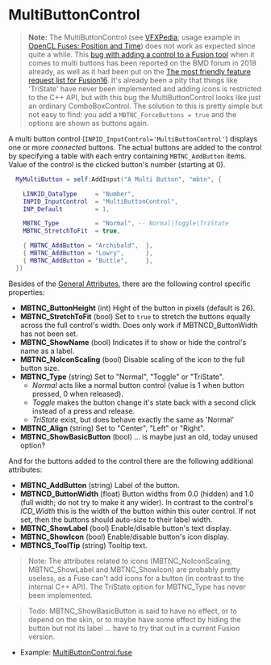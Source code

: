 # MultiButtonControl

> **Note:** The MultiButtonControl (see [VFXPedia](https://www.steakunderwater.com/VFXPedia/96.0.243.189/index4dea.html?title=Eyeon:Script/Reference/Applications/Fuse/Classes/Input/MultiButtonControl); usage example in [OpenCL Fuses: Position and Time](http://www.bryanray.name/wordpress/opencl-fuses-position-and-time/)) does not work as expected since quite a while. This [bug with adding a control to a Fusion tool](https://forum.blackmagicdesign.com/viewtopic.php?f=21&t=72828&p=405807&hilit=MultiButton#p405699) when it comes to multi buttons has been reported on the BMD forum in 2018 already, as well as it had been put on the [The most friendly feature request list for Fusion16](https://forum.blackmagicdesign.com/viewtopic.php?f=22&t=89684&p=500691&hilit=MultiButton#p500691). It's already been a pity that things like 'TriState' have never been implemented and adding icons is restricted to the C++ API, but with this bug the MultiButtonControl looks like just an ordinary ComboBoxControl. The solution to this is pretty simple but not easy to find: you add a `MBTNC_ForceButtons = true` and the options are shown as buttons again.



A multi button control (`INPID_InputControl='MultiButtonControl'`) displays one or more *connected* buttons. The actual buttons are added to the control by specifying a table with each entry containing `MBTNC_AddButton` items. Value of the control is the clicked button's number (starting at 0).

```lua
  MyMultiButton = self:AddInput("A Multi Button", "mbtn", {

    LINKID_DataType     = "Number",
    INPID_InputControl  = "MultiButtonControl",
    INP_Default         = 1,

    MBTNC_Type          = "Normal", -- Normal|Toggle|TriState
    MBTNC_StretchToFit  = true,

    { MBTNC_AddButton = "Archibald",  },
    { MBTNC_AddButton = "Lowry",      },
    { MBTNC_AddButton = "Buttle",     },
  })
```


Besides of the [General Attributes](GeneralAttributes.md), there are the following control specific properties:

- **MBTNC_ButtonHeight** (int) Hight of the button in pixels (default is 26).
- **MBTNC_StretchToFit** (bool) Set to `true` to stretch the buttons equally across the full control's width. Does only work if MBTNCD_ButtonWidth has not been set.
- **MBTNC_ShowName** (bool) Indicates if to show or hide the control's name as a label.
- **MBTNC_NoIconScaling** (bool) Disable scaling of the icon to the full button size.
- **MBTNC_Type** (string) Set to "Normal", "Toggle" or "TriState".
  - *Normal* acts like a normal button control (value is 1 when button pressed, 0 when released).
  - *Toggle* makes the button change it's state back with a second click instead of a press and release.
  - *TriState* exist, but does behave exactly the same as 'Normal'
- **MBTNC_Align** (string) Set to "Center", "Left" or "Right".
- **MBTNC_ShowBasicButton** (bool) ... is maybe just an old, today unused option?

And for the buttons added to the control there are the following additional attributes:

- **MBTNC_AddButton** (string) Label of the button.
- **MBTNCD_ButtonWidth** (float) Button widths from 0.0 (hidden) and 1.0 (full width; do not try to make it any wider). In contrast to the control's *ICD_Width* this is the width of the button within this outer control.  If not set, then the buttons should auto-size to their label width.
- **MBTNC_ShowLabel** (bool) Enable/disable button's text display.
- **MBTNC_ShowIcon** (bool) Enable/disable button's icon display.
- **MBTNCS_ToolTip** (string) Tooltip text.


> Note: The attributes related to icons (MBTNC_NoIconScaling, MBTNC_ShowLabel and MBTNC_ShowIcon) are probably pretty useless, as a Fuse can't add icons for a button (in contrast to the internal C++ API). The TriState option for MBTNC_Type has never been implemented.

> Todo: MBTNC_ShowBasicButton is said to have no effect, or to depend on the skin, or to maybe have some effect by hiding the button but not its label ... have to try that out in a current Fusion version.

- Example: [MultiButtonControl.fuse](MultiButtonControl.fuse)
